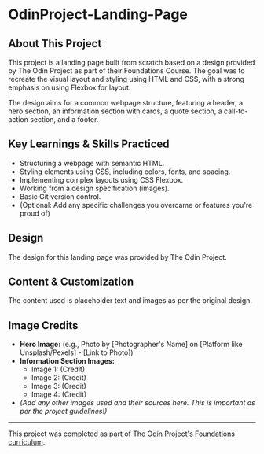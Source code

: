# OdinProject-Landing-Page

## About This Project

This project is a landing page built from scratch based on a design provided by The Odin Project as part of their Foundations Course. The goal was to recreate the visual layout and styling using HTML and CSS, with a strong emphasis on using Flexbox for layout.

The design aims for a common webpage structure, featuring a header, a hero section, an information section with cards, a quote section, a call-to-action section, and a footer.

## Key Learnings & Skills Practiced

* Structuring a webpage with semantic HTML.
* Styling elements using CSS, including colors, fonts, and spacing.
* Implementing complex layouts using CSS Flexbox.
* Working from a design specification (images).
* Basic Git version control.
* (Optional: Add any specific challenges you overcame or features you're proud of)

## Design

The design for this landing page was provided by The Odin Project.

## Content & Customization

The content used is placeholder text and images as per the original design.

## Image Credits

* **Hero Image:** (e.g., Photo by [Photographer's Name] on [Platform like Unsplash/Pexels] - [Link to Photo])
* **Information Section Images:**
    * Image 1: (Credit)
    * Image 2: (Credit)
    * Image 3: (Credit)
    * Image 4: (Credit)
* *(Add any other images used and their sources here. This is important as per the project guidelines!)*

---

This project was completed as part of [The Odin Project's Foundations curriculum](https://www.theodinproject.com/).
